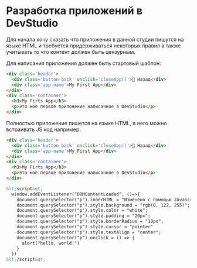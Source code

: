 # Разработка приложений в DevStudio
Для начала хочу сказать что приложения в данной студии пишутся на языке HTML и требуется придерживаться некоторых правил а также учитывать то что контент должен быть цензурным. 

Для написания приложения должен быть стартовый шаблон:
```html
<div class='header'>
  <div class='button-back' onclick='closeApp()'>􀆉 Назад</div>
  <div class='app-name'>My First App</div>
</div>
<div class='container'>
  <h3>My Firts App</h3>
  <p>Это мое первое приложение написанное в DevStudio</p>
</div>
```
  
Полностью приложение пишется на языке HTML, в него можно встраивать JS код например:
```html
<div class='header'>
  <div class='button-back' onclick='closeApp()'>􀆉 Назад</div>
  <div class='app-name'>My First App</div>
</div>
<div class='container'>
  <h3>My Firts App</h3>
  <p>Это мое первое приложение написанное в DevStudio</p>
</div>

&lt;script&gt;
  window.addEventListener("DOMContentLoaded", ()=>{
    document.querySelector("p").innerHTML = "Изменено с помощью JavaScript"
    document.querySelector("p").style.background = "rgb(0, 122, 255)";
    document.querySelector("p").style.color = "white";
    document.querySelector("p").style.padding = "20px";
    document.querySelector("p").style.borderRadius = "10px";
    document.querySelector("p").style.cursor = "pointer"
    document.querySelector("p").style.textAlign = "center";
  	document.querySelector("p").onclick = () => {
      alert("hello, world!")
    }
  })
&lt;/script&gt;
```
